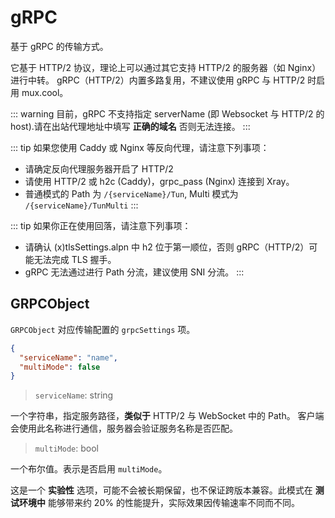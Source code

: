 # gRPC

基于 gRPC 的传输方式。

它基于 HTTP/2 协议，理论上可以通过其它支持 HTTP/2 的服务器（如 Nginx）进行中转。
gRPC（HTTP/2）内置多路复用，不建议使用 gRPC 与 HTTP/2 时启用 mux.cool。

::: warning
目前，gRPC 不支持指定 serverName (即 Websocket 与 HTTP/2 的 host).请在出站代理地址中填写 **正确的域名** 否则无法连接。
:::

::: tip
如果您使用 Caddy 或 Nginx 等反向代理，请注意下列事项：
- 请确定反向代理服务器开启了 HTTP/2
- 请使用 HTTP/2 或 h2c (Caddy)，grpc_pass (Nginx) 连接到 Xray。
- 普通模式的 Path 为 `/{serviceName}/Tun`, Multi 模式为 `/{serviceName}/TunMulti`
:::

::: tip
如果你正在使用回落，请注意下列事项：
- 请确认 (x)tlsSettings.alpn 中 h2 位于第一顺位，否则 gRPC（HTTP/2）可能无法完成 TLS 握手。
- gRPC 无法通过进行 Path 分流，建议使用 SNI 分流。
:::

## GRPCObject

`GRPCObject` 对应传输配置的 `grpcSettings` 项。

```json
{
  "serviceName": "name",
  "multiMode": false
}
```

> `serviceName`: string 

一个字符串，指定服务路径，**类似于** HTTP/2 与 WebSocket 中的 Path。
客户端会使用此名称进行通信，服务器会验证服务名称是否匹配。

> `multiMode`: bool <Badge text="BETA" type="warning"/>

一个布尔值。表示是否启用 `multiMode`。

这是一个 **实验性** 选项，可能不会被长期保留，也不保证跨版本兼容。此模式在 **测试环境中** 能够带来约 20% 的性能提升，实际效果因传输速率不同而不同。
